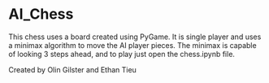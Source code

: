 # AI_Chess

This chess uses a board created using PyGame. It is single player and uses a minimax algorithm to move the AI player pieces. The minimax is capable of looking 3 steps ahead, and to play just open the chess.ipynb file.

Created by Olin Gilster and Ethan Tieu
